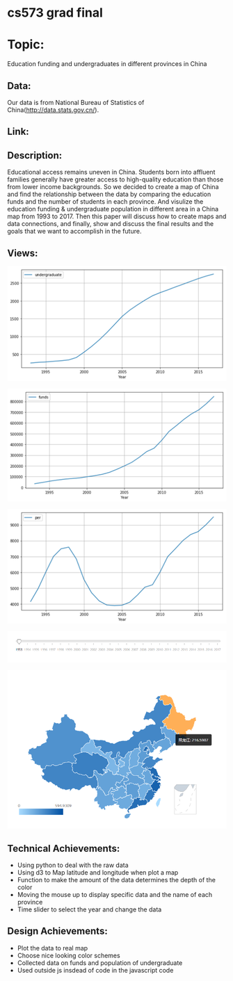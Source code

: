 cs573 grad final
===
Topic: 
===
Education funding and undergraduates in different provinces in China

Data:
---
Our data is from National Bureau of Statistics of China(http://data.stats.gov.cn/).

Link:
---


Description:
---

Educational access remains uneven in China. Students born into affluent families generally have greater access to high-quality education than those from lower income backgrounds. So we decided to create a map of China and find the relationship between the data by comparing the education funds and the number of students in each province. And visulize the education funding \& undergraduate population in different area in a China map from 1993 to 2017. Then this paper will discuss how to create maps and data connections, and finally, show and discuss the final results and the goals that we want to accomplish in the future.

Views:
---

![image](image/result1.png)

![image](image/result2.png)

![image](image/result3.png)


![image](image/timeline.png)


![image](image/map.png)


Technical Achievements:
----
- Using python to deal with the raw data
- Using d3 to Map latitude and longitude when plot a map
- Function to make the amount of the data determines the depth of the color
- Moving the mouse up to display specific data and the name of each province
- Time slider to select the year and change the data




Design Achievements:
----
- Plot the data to real map
- Choose nice looking color schemes
- Collected data on funds and population of undergraduate
- Used outside js insdead of code in the javascript code

